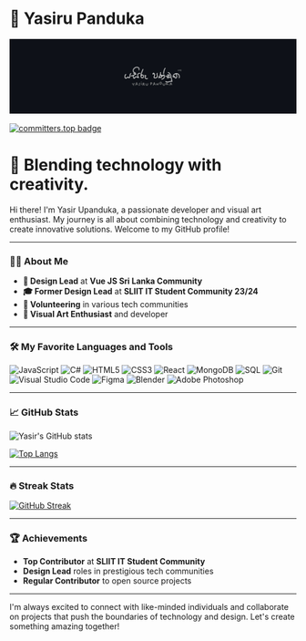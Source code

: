 # 👻 Yasiru Panduka

![Header](./Github_Image.jpg)

[![committers.top badge](https://user-badge.committers.top/sri_lanka_private/yasirupanduka99.svg)](https://user-badge.committers.top/sri_lanka_private/yasirupanduka99)
<h1 align="left">👻 Blending technology with creativity.</h1>

Hi there! I'm Yasir Upanduka, a passionate developer and visual art enthusiast. My journey is all about combining technology and creativity to create innovative solutions. Welcome to my GitHub profile!

---

### 👨‍💻 About Me

- **💼 Design Lead** at **Vue JS Sri Lanka Community**
- **🎓 Former Design Lead** at **SLIIT IT Student Community 23/24**
- **🌟 Volunteering** in various tech communities
- **🎨 Visual Art Enthusiast** and developer

---

### 🛠️ My Favorite Languages and Tools

![JavaScript](https://img.shields.io/badge/-JavaScript-F7DF1E?style=flat&logo=JavaScript&logoColor=black)
![C#](https://img.shields.io/badge/-C%23-239120?style=flat&logo=c-sharp&logoColor=white)
![HTML5](https://img.shields.io/badge/-HTML5-E34F26?style=flat&logo=html5&logoColor=white)
![CSS3](https://img.shields.io/badge/-CSS3-1572B6?style=flat&logo=css3)
![React](https://img.shields.io/badge/-React-61DAFB?style=flat&logo=react&logoColor=white)
![MongoDB](https://img.shields.io/badge/-MongoDB-47A248?style=flat&logo=mongodb&logoColor=white)
![SQL](https://img.shields.io/badge/-SQL-4479A1?style=flat&logo=sql&logoColor=white)
![Git](https://img.shields.io/badge/-Git-F05032?style=flat&logo=git&logoColor=white)
![Visual Studio Code](https://img.shields.io/badge/-VS%20Code-007ACC?style=flat&logo=visual-studio-code&logoColor=white)
![Figma](https://img.shields.io/badge/-Figma-F24E1E?style=flat&logo=figma&logoColor=white)
![Blender](https://img.shields.io/badge/-Blender-F5792A?style=flat&logo=blender&logoColor=white)
![Adobe Photoshop](https://img.shields.io/badge/-Adobe%20Photoshop-31A8FF?style=flat&logo=adobe-photoshop&logoColor=white)

---

### 📈 GitHub Stats

![Yasir's GitHub stats](https://github-readme-stats.vercel.app/api?username=yasirupanduka99&show_icons=true&theme=black)

[![Top Langs](https://github-readme-stats.vercel.app/api/top-langs/?username=yasirupanduka99&layout=compact&theme=black)](https://github.com/anuraghazra/github-readme-stats)

---

### 🔥 Streak Stats

[![GitHub Streak](https://github-readme-streak-stats.herokuapp.com?user=yasirupanduka99&theme=radical)](https://git.io/streak-stats)

---

### 🏆 Achievements

- **Top Contributor** at **SLIIT IT Student Community**
- **Design Lead** roles in prestigious tech communities
- **Regular Contributor** to open source projects

---

I'm always excited to connect with like-minded individuals and collaborate on projects that push the boundaries of technology and design. Let's create something amazing together!


